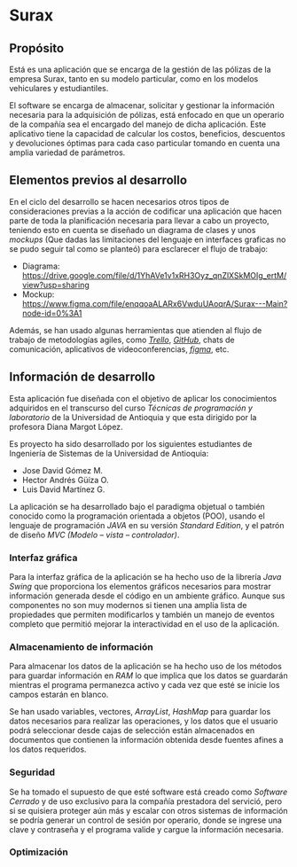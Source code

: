 # Surax



## Propósito

Está es una aplicación que se encarga de la gestión de las pólizas de la empresa Surax, tanto en su modelo particular, como en los modelos vehiculares y estudiantiles.

El software se encarga de almacenar, solicitar y gestionar la información necesaria para la adquisición de pólizas, está enfocado en que un operario de la compañía sea el encargado del manejo de dicha aplicación.
Este aplicativo tiene la capacidad de calcular los costos, beneficios, descuentos y devoluciones óptimas para cada caso particular tomando en cuenta una amplia variedad de parámetros.


## Elementos previos al desarrollo

En el ciclo del desarrollo se hacen necesarios otros tipos de consideraciones previas a la acción de codificar una aplicación que hacen parte de toda la planificación necesaria para llevar a cabo un proyecto, teniendo esto en cuenta se diseñado un diagrama de clases y unos *mockups* (Que dadas las limitaciones del lenguaje en interfaces graficas no se pudo seguir tal como se planteó) para esclarecer el flujo de trabajo:

-	Diagrama: https://drive.google.com/file/d/1YhAVe1v1xRH3Oyz_qnZlXSkMOIg_ertM/view?usp=sharing
-	Mockup: https://www.figma.com/file/enqqoaALARx6VwduUAoqrA/Surax---Main?node-id=0%3A1

Además, se han usado algunas herramientas que atienden al flujo de trabajo de metodologías agiles, como [*Trello*](https://trello.com/es), [*GitHub*](https://github.com/), chats de comunicación, aplicativos de videoconferencias, [*figma*](https://www.figma.com/), etc.


## Información de desarrollo

Esta aplicación fue diseñada con el objetivo de aplicar los conocimientos adquiridos en el transcurso del curso *Técnicas de programación y laboratorio* de la Universidad de Antioquia y que esta dirigido por la profesora Diana Margot López.

Es proyecto ha sido desarrollado por los siguientes estudiantes de Ingeniería de Sistemas de la Universidad de Antioquia:

-	Jose David Gómez M.
-	Hector Andrés Güíza O.
-	Luis David Martínez G.

La aplicación se ha desarrollado bajo el paradigma objetual o también conocido como la programación orientada a objetos (POO), usando el lenguaje de programación *JAVA* en su versión *Standard Edition*, y el patrón de diseño *MVC (Modelo – vista – controlador)*.


  ### Interfaz gráfica
  
  Para la interfaz gráfica de la aplicación se ha hecho uso de la librería *Java Swing* que proporciona los elementos gráficos necesarios para mostrar información generada desde el código en un ambiente gráfico. Aunque sus componentes no son muy modernos si tienen una amplia lista de propiedades que permiten modificarlos y también un manejo de eventos completo que permitió mejorar la interactividad en el uso de la aplicación.
  
  
  ### Almacenamiento de información
  
  Para almacenar los datos de la aplicación se ha hecho uso de los métodos para guardar información en *RAM* lo que implica que los datos se guardarán mientras el programa permanezca activo y cada vez que esté se inicie los campos estarán en blanco.
  
  Se han usado variables, vectores, *ArrayList*, *HashMap* para guardar los datos necesarios para realizar las operaciones, y los datos que el usuario podrá seleccionar desde cajas de selección están almacenados en documentos que contienen la información obtenida desde fuentes afines a los datos requeridos.


  ### Seguridad
  
  Se ha tomado el supuesto de que esté software está creado como *Software Cerrado* y de uso exclusivo para la compañía prestadora del servició, pero si se quisiera proteger aún más y escalar con otros sistemas de información se podría generar un control de sesión por operario, donde se ingrese una clave y contraseña y el programa valide y cargue la información necesaria.
  
  
  ### Optimización
  
